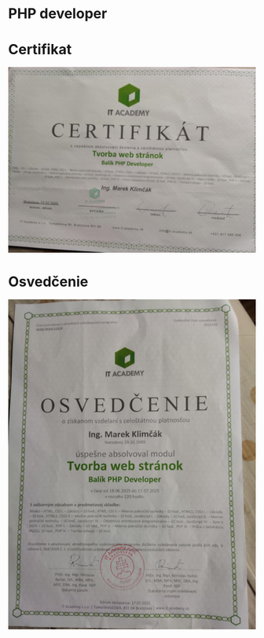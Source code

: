 # PHP developer
<h1>Certifikat</h1>
<img src="certifikat1.jpeg" alt="" width="600">

<h1>Osvedčenie</h1>
<img src="certifikat2.jpeg" alt="" width="600">
